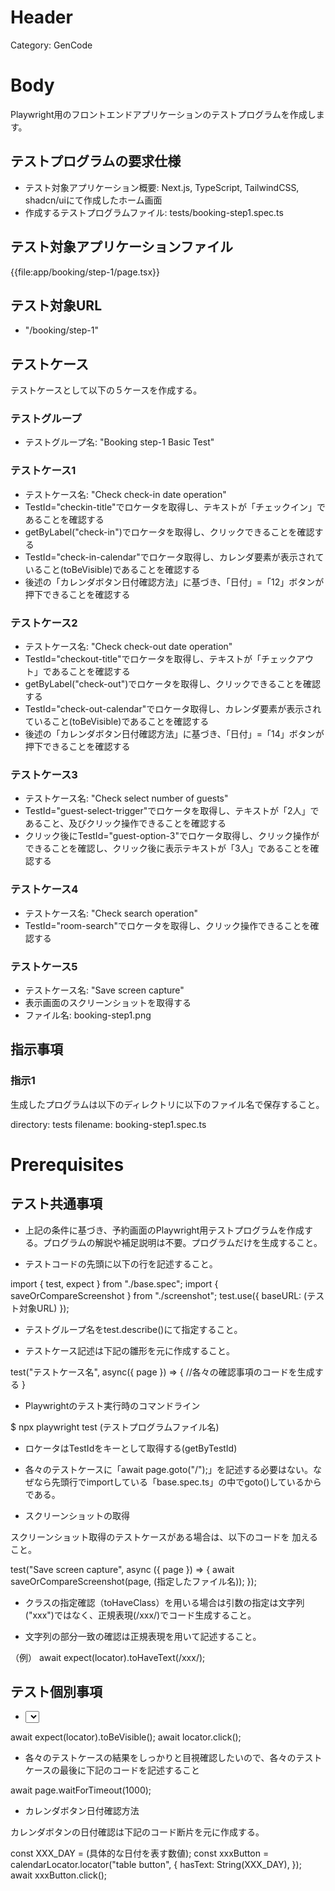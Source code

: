 # Header
Category: GenCode

# Body
Playwright用のフロントエンドアプリケーションのテストプログラムを作成します。

## テストプログラムの要求仕様

- テスト対象アプリケーション概要: Next.js, TypeScript, TailwindCSS, shadcn/uiにて作成したホーム画面
- 作成するテストプログラムファイル: tests/booking-step1.spec.ts

## テスト対象アプリケーションファイル
{{file:app/booking/step-1/page.tsx}}

## テスト対象URL
- "/booking/step-1"

## テストケース
テストケースとして以下の５ケースを作成する。

### テストグループ
- テストグループ名: "Booking step-1 Basic Test"

### テストケース1
- テストケース名: "Check check-in date operation"
- TestId="checkin-title"でロケータを取得し、テキストが「チェックイン」であることを確認する
- getByLabel("check-in")でロケータを取得し、クリックできることを確認する
- TestId="check-in-calendar"でロケータ取得し、カレンダ要素が表示されていること(toBeVisible)であることを確認する
- 後述の「カレンダボタン日付確認方法」に基づき、「日付」=「12」ボタンが押下できることを確認する

### テストケース2
- テストケース名: "Check check-out date operation"
- TestId="checkout-title"でロケータを取得し、テキストが「チェックアウト」であることを確認する
- getByLabel("check-out")でロケータを取得し、クリックできることを確認する
- TestId="check-out-calendar"でロケータ取得し、カレンダ要素が表示されていること(toBeVisible)であることを確認する
- 後述の「カレンダボタン日付確認方法」に基づき、「日付」=「14」ボタンが押下できることを確認する

### テストケース3
- テストケース名: "Check select number of guests"
- TestId="guest-select-trigger"でロケータを取得し、テキストが「2人」であること、及びクリック操作できることを確認する
- クリック後にTestId="guest-option-3"でロケータ取得し、クリック操作ができることを確認し、クリック後に表示テキストが「3人」であることを確認する

### テストケース4
- テストケース名: "Check search operation"
- TestId="room-search"でロケータを取得し、クリック操作できることを確認する

### テストケース5
- テストケース名: "Save screen capture"
- 表示画面のスクリーンショットを取得する
- ファイル名: booking-step1.png


## 指示事項

### 指示1
生成したプログラムは以下のディレクトリに以下のファイル名で保存すること。

directory: tests
filename: booking-step1.spec.ts

# Prerequisites

## テスト共通事項
- 上記の条件に基づき、予約画面のPlaywright用テストプログラムを作成する。プログラムの解説や補足説明は不要。プログラムだけを生成すること。

- テストコードの先頭に以下の行を記述すること。

import { test, expect } from "./base.spec";
import { saveOrCompareScreenshot } from "./screenshot";
test.use({ baseURL: (テスト対象URL) });

- テストグループ名をtest.describe()にて指定すること。

- テストケース記述は下記の雛形を元に作成すること。

test("テストケース名", async({ page }) => {
    //各々の確認事項のコードを生成する
}

- Playwrightのテスト実行時のコマンドライン

$ npx playwright test (テストプログラムファイル名)

- ロケータはTestIdをキーとして取得する(getByTestId)

- 各々のテストケースに「await page.goto("/");」を記述する必要はない。なぜなら先頭行でimportしている「base.spec.ts」の中でgoto()しているからである。

- スクリーンショットの取得

スクリーンショット取得のテストケースがある場合は、以下のコードを
加えること。

  test("Save screen capture", async ({ page }) => {
    await saveOrCompareScreenshot(page, (指定したファイル名));
  });

- クラスの指定確認（toHaveClass）を用いる場合は引数の指定は文字列("xxx")ではなく、正規表現(/xxx/)でコード生成すること。

- 文字列の部分一致の確認は正規表現を用いて記述すること。

（例）
  await expect(locator).toHaveText(/xxx/);

## テスト個別事項
- <Select>や<Button>の表示確認および操作性確認は下記のコードテンプレートをベースとしてコード記述すること

await expect(locator).toBeVisible();
await locator.click();

- 各々のテストケースの結果をしっかりと目視確認したいので、各々のテストケースの最後に下記のコードを記述すること

await page.waitForTimeout(1000);

- カレンダボタン日付確認方法

カレンダボタンの日付確認は下記のコード断片を元に作成する。

const XXX_DAY = (具体的な日付を表す数値);
const xxxButton = calendarLocator.locator("table button", {
  hasText: String(XXX_DAY),
});
await xxxButton.click();

